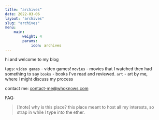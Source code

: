 ```yaml
---
title: "archives"
date: 2022-03-06
layout: "archives"
slug: "archives"
menu:
    main:
        weight: 4
        params: 
            icon: archives
---
```


hi and welcome to my blog

tags:
`video games` - video games!
`movies` - movies that I watched then had something to say
`books` - books I've read and reviewed.
`art` - art by me, where I might discuss my process

contact me:
contact-me@whoknows.com

FAQ:
>[!note] why is this place?
>this place meant to host all my interests, so strap in while I type into the ether.




